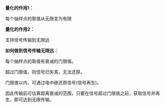 **量化的作用1：**

每个抽样点的取值从无限变为有限

**量化的作用2：**

支持信号传输到无限远

**如何做到信号传输无限远：**

每个抽样点的取值有衰减的门限值。

超过门限值，则信号已失真，无法还原。

门限值以内，可通过电中继还原信号\(信号再生\)。

因此传输前可估算距离衰减的范围，只要在信号超过门限值之前，获取信号并再生，即可达到无限传输。

